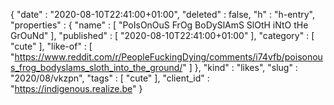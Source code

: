 {
  "date" : "2020-08-10T22:41:00+01:00",
  "deleted" : false,
  "h" : "h-entry",
  "properties" : {
    "name" : [ "PoIsOnOuS FrOg BoDySlAmS SlOtH iNtO tHe GrOuNd" ],
    "published" : [ "2020-08-10T22:41:00+01:00" ],
    "category" : [ "cute" ],
    "like-of" : [ "https://www.reddit.com/r/PeopleFuckingDying/comments/i74vfb/poisonous_frog_bodyslams_sloth_into_the_ground/" ]
  },
  "kind" : "likes",
  "slug" : "2020/08/vkzpn",
  "tags" : [ "cute" ],
  "client_id" : "https://indigenous.realize.be"
}
